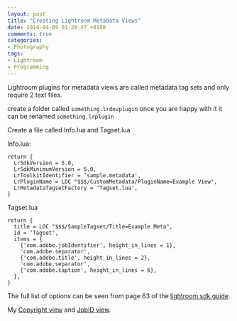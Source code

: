 ```yaml
---
layout: post
title: "Creating Lightroom Metadata Views"
date: 2014-04-09 01:28:27 +0100
comments: true
categories: 
- Photography
tags:
- Lightroom
- Programming
---
```

Lightroom plugins for metadata views are called metadata tag sets and only require 2 text files.

create a folder called `something.lrdevplugin` once you are happy with it it can be renamed `something.lrplugin`

Create a file called Info.lua and Tagset.lua

Info.lua:

    return {
      LrSdkVersion = 5.0,
      LrSdkMinimumVersion = 5.0,
      LrToolkitIdentifier = ’sample.metadata',
      LrPluginName = LOC "$$$/CustomMetadata/PluginName=Example View",
      LrMetadataTagsetFactory = ‘Tagset.lua',
    }

Tagset.lua


    return {
      title = LOC "$$$/SampleTagset/Title=Example Meta",
      id = ‘Tagset',
      items = {
        {'com.adobe.jobIdentifier', height_in_lines = 1},
        'com.adobe.separator',
        {'com.adobe.title', height_in_lines = 2},
        'com.adobe.separator',
        {'com.adobe.caption', height_in_lines = 6},
      },
    }

The full list of options can be seen from page 63 of the [lightroom sdk guide](http://wwwimages.adobe.com/www.adobe.com/content/dam/Adobe/en/devnet/photoshoplightroom/pdfs/lr5/lightroom-sdk-guide.pdf).

My [Copyright view][] and [JobID view][].

[Copyright view]: https://github.com/morganp/CopyrightMetadataTagset.lrdevplugin
[JobID view]: https://github.com/morganp/CopyrightMetadataTagset.lrdevplugin
